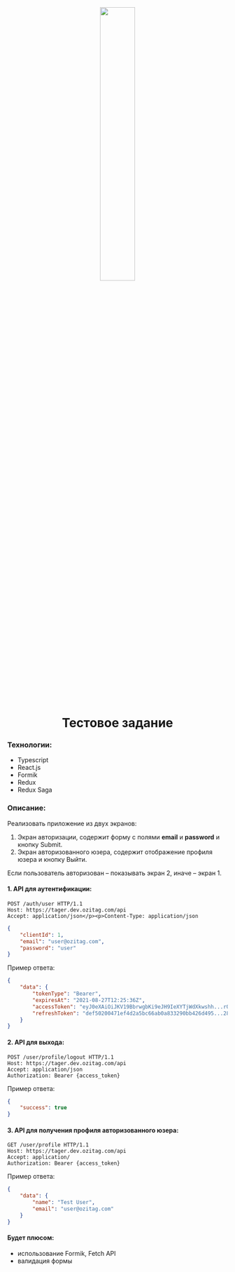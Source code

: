 <div align="center">
  <img width="40%" src="https://hhcdn.ru/employer-logo/3266865.png" />
</div>

<br/>

<h1 align="center">Тестовое задание</h1>

<h3>Технологии:</h3>

<ul>
  <li>Typescript</li>
  <li>React.js</li>
  <li>Formik</li>
  <li>Redux</li>
  <li>Redux Saga</li>
</ul>

<h3>Описание:</h3>

<p>Реализовать приложение из двух экранов:</p>

<ol>
  <li>Экран авторизации, содержит форму с полями <strong>email</strong> и <strong>password</strong> и кнопку Submit.</li>
  <li>Экран авторизованного юзера, содержит отображение профиля юзера и кнопку Выйти.</li>
</ol>

<p>Если пользователь авторизован – показывать экран 2, иначе – экран 1.</p>

<h4>1. API для аутентификации:</h4>

    POST /auth/user HTTP/1.1
    Host: https://tager.dev.ozitag.com/api
    Accept: application/json</p><p>Content-Type: application/json

```json
{
    "clientId": 1,
    "email": "user@ozitag.com",
    "password": "user"
}
```

<p>Пример ответа:</p>

```json
{
    "data": {
        "tokenType": "Bearer",
        "expiresAt": "2021-08-27T12:25:36Z",
        "accessToken": "eyJ0eXAiOiJKV19BbrwgbKi9eJH9IeXYTjWdXkwshh...rQgA",
        "refreshToken": "def50200471ef4d2a5bc66ab0a833290bb426d495...280fb"
    }
}
```

<h4>2. API для выхода:</h4>

    POST /user/profile/logout HTTP/1.1
    Host: https://tager.dev.ozitag.com/api
    Accept: application/json
    Authorization: Bearer {access_token}

<p>Пример ответа:</p>

```json
{
    "success": true
}
```

<h4>3. API для получения профиля авторизованного юзера:</h4>

    GET /user/profile HTTP/1.1
    Host: https://tager.dev.ozitag.com/api
    Accept: application/
    Authorization: Bearer {access_token}

<p>Пример ответа:</p>

```json
{
    "data": {
        "name": "Test User",
        "email": "user@ozitag.com"
    }
}
```

<h4>Будет плюсом:</h4>

<ul>
    <li>использование Formik, Fetch API</li>
    <li>валидация формы</li>
</ul>

